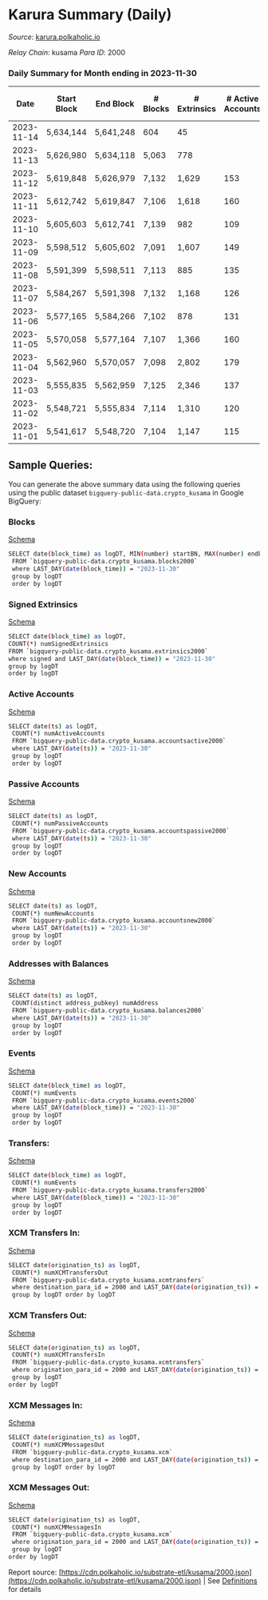 # Karura Summary (Daily)

_Source_: [karura.polkaholic.io](https://karura.polkaholic.io)

*Relay Chain*: kusama
*Para ID*: 2000



### Daily Summary for Month ending in 2023-11-30


| Date    | Start Block | End Block | # Blocks | # Extrinsics | # Active Accounts | # Passive Accounts | # New Accounts | # Addresses | # Events  | # Transfers ($USD) | # XCM Transfers In ($USD) | # XCM Transfers Out ($USD) | # XCM In | # XCM Out | Issues |
|---------|-------------|-----------|----------|--------------|-------------------|--------------------|----------------|-------------|-----------|--------------------|---------------------------|----------------------------|----------|-----------|--------|
| 2023-11-14 | 5,634,144 | 5,641,248 | 604 | 45 |  |  |  |  | 2,046 | 292 ($2,136.85) | 30 ($18,514.62) | 3 ($13.61) | 38 | 35 |  |
| 2023-11-13 | 5,626,980 | 5,634,118 | 5,063 | 778 |  |  |  |  | 19,881 | 2,675 ($276,085.99) | 7 ($367.44) | 22 ($18,923.23) | 38 | 43 |  |
| 2023-11-12 | 5,619,848 | 5,626,979 | 7,132 | 1,629 | 153 | 30 | 16 | 97,915 | 32,681 | 4,562 ($409,749.75) | 41 ($17,387.04) | 38 ($21,681.35) | 92 | 94 |  |
| 2023-11-11 | 5,612,742 | 5,619,847 | 7,106 | 1,618 | 160 | 28 | 13 | 97,901 | 32,919 | 4,597 ($351,098.49) | 46 ($9,326.43) | 48 ($9,183.26) | 68 | 78 |  |
| 2023-11-10 | 5,605,603 | 5,612,741 | 7,139 | 982 | 109 | 20 | 8 | 97,891 | 27,803 | 3,680 ($280,282.21) | 32 ($12,897.74) | 38 ($19,831.17) | 58 | 69 |  |
| 2023-11-09 | 5,598,512 | 5,605,602 | 7,091 | 1,607 | 149 | 25 | 9 | 97,884 | 33,164 | 4,570 ($270,947.59) | 49 ($5,232.94) | 88 ($26,388.73) | 110 | 102 |  |
| 2023-11-08 | 5,591,399 | 5,598,511 | 7,113 | 885 | 135 | 22 |  | 97,876 | 26,993 | 3,657 ($199,756.33) | 28 ($19,447.35) | 34 ($59,642.42) | 43 | 55 |  |
| 2023-11-07 | 5,584,267 | 5,591,398 | 7,132 | 1,168 | 126 | 31 | 11 | 97,869 | 29,338 | 3,858 ($203,871.60) | 67 ($70,273.67) | 69  | 229 | 244 |  |
| 2023-11-06 | 5,577,165 | 5,584,266 | 7,102 | 878 | 131 | 28 | 8 | 97,861 | 27,159 | 3,686 ($120,053.27) | 43 ($14,017.03) | 46  | 61 | 68 |  |
| 2023-11-05 | 5,570,058 | 5,577,164 | 7,107 | 1,366 | 160 | 27 |  | 97,855 | 31,083 | 4,331 ($311,493.12) | 53 ($18,299.79) | 57  | 121 | 143 |  |
| 2023-11-04 | 5,562,960 | 5,570,057 | 7,098 | 2,802 | 179 | 45 | 28 | 97,851 | 43,149 | 6,582 ($636,741.87) | 75 ($36,596.18) | 51 ($9,606.91) | 103 | 76 |  |
| 2023-11-03 | 5,555,835 | 5,562,959 | 7,125 | 2,346 | 137 | 32 | 15 | 97,824 | 39,862 | 5,968 ($302,462.69) | 47 ($29,454.62) | 29 ($18,240.29) | 72 | 43 |  |
| 2023-11-02 | 5,548,721 | 5,555,834 | 7,114 | 1,310 | 120 | 23 | 6 | 97,812 | 30,894 | 4,302 ($97,131.56) | 32 ($8,536.90) | 30 ($11,451.32) | 53 | 44 |  |
| 2023-11-01 | 5,541,617 | 5,548,720 | 7,104 | 1,147 | 115 | 27 | 7 | 97,807 | 29,029 | 3,877 ($102,200.65) | 42 ($9,781.08) | 34 ($13,761.85) | 48 | 47 |  |

## Sample Queries:
You can generate the above summary data using the following queries using the public dataset `bigquery-public-data.crypto_kusama` in Google BigQuery:


### Blocks 

[Schema](https://github.com/colorfulnotion/substrate-etl/blob/main/schema/blocks.json)

```bash
SELECT date(block_time) as logDT, MIN(number) startBN, MAX(number) endBN, COUNT(*) numBlocks 
 FROM `bigquery-public-data.crypto_kusama.blocks2000`  
 where LAST_DAY(date(block_time)) = "2023-11-30" 
 group by logDT 
 order by logDT
```

### Signed Extrinsics 

[Schema](https://github.com/colorfulnotion/substrate-etl/blob/main/schema/extrinsics.json)

```bash
SELECT date(block_time) as logDT, 
COUNT(*) numSignedExtrinsics 
FROM `bigquery-public-data.crypto_kusama.extrinsics2000`  
where signed and LAST_DAY(date(block_time)) = "2023-11-30" 
group by logDT 
order by logDT
```

### Active Accounts 

[Schema](https://github.com/colorfulnotion/substrate-etl/blob/main/schema/accountsactive.json)

```bash
SELECT date(ts) as logDT, 
 COUNT(*) numActiveAccounts 
 FROM `bigquery-public-data.crypto_kusama.accountsactive2000` 
 where LAST_DAY(date(ts)) = "2023-11-30" 
 group by logDT 
 order by logDT
```

### Passive Accounts 

[Schema](https://github.com/colorfulnotion/substrate-etl/blob/main/schema/accountspassive.json)

```bash
SELECT date(ts) as logDT, 
 COUNT(*) numPassiveAccounts 
 FROM `bigquery-public-data.crypto_kusama.accountspassive2000` 
 where LAST_DAY(date(ts)) = "2023-11-30" 
 group by logDT 
 order by logDT
```

### New Accounts 

[Schema](https://github.com/colorfulnotion/substrate-etl/blob/main/schema/accountsnew.json)

```bash
SELECT date(ts) as logDT, 
 COUNT(*) numNewAccounts 
 FROM `bigquery-public-data.crypto_kusama.accountsnew2000` 
 where LAST_DAY(date(ts)) = "2023-11-30" 
 group by logDT
 order by logDT
```

### Addresses with Balances 

[Schema](https://github.com/colorfulnotion/substrate-etl/blob/main/schema/balances.json)

```bash
SELECT date(ts) as logDT,
 COUNT(distinct address_pubkey) numAddress 
 FROM `bigquery-public-data.crypto_kusama.balances2000` 
 where LAST_DAY(date(ts)) = "2023-11-30" 
 group by logDT 
 order by logDT
```

### Events 

[Schema](https://github.com/colorfulnotion/substrate-etl/blob/main/schema/events.json)

```bash
SELECT date(block_time) as logDT, 
 COUNT(*) numEvents 
 FROM `bigquery-public-data.crypto_kusama.events2000` 
 where LAST_DAY(date(block_time)) = "2023-11-30" 
 group by logDT 
 order by logDT
```

### Transfers:

[Schema](https://github.com/colorfulnotion/substrate-etl/blob/main/schema/transfers.json)

```bash
SELECT date(block_time) as logDT, 
 COUNT(*) numEvents 
 FROM `bigquery-public-data.crypto_kusama.transfers2000` 
 where LAST_DAY(date(block_time)) = "2023-11-30" 
 group by logDT 
 order by logDT
```

### XCM Transfers In: 

[Schema](https://github.com/colorfulnotion/substrate-etl/blob/main/schema/xcmtransfers.json)

```bash
SELECT date(origination_ts) as logDT, 
 COUNT(*) numXCMTransfersOut 
 FROM `bigquery-public-data.crypto_kusama.xcmtransfers` 
 where destination_para_id = 2000 and LAST_DAY(date(origination_ts)) = "2023-11-30" 
 group by logDT order by logDT
```

### XCM Transfers Out: 

[Schema](https://github.com/colorfulnotion/substrate-etl/blob/main/schema/xcmtransfers.json)

```bash
SELECT date(origination_ts) as logDT, 
 COUNT(*) numXCMTransfersIn 
 FROM `bigquery-public-data.crypto_kusama.xcmtransfers` 
 where origination_para_id = 2000 and LAST_DAY(date(origination_ts)) = "2023-11-30" 
 group by logDT 
order by logDT
```

### XCM Messages In: 

[Schema](https://github.com/colorfulnotion/substrate-etl/blob/main/schema/xcm.json)

```bash
SELECT date(origination_ts) as logDT, 
 COUNT(*) numXCMMessagesOut 
 FROM `bigquery-public-data.crypto_kusama.xcm` 
 where destination_para_id = 2000 and LAST_DAY(date(origination_ts)) = "2023-11-30" 
 group by logDT order by logDT
```

### XCM Messages Out: 

[Schema](https://github.com/colorfulnotion/substrate-etl/blob/main/schema/xcm.json)

```bash
SELECT date(origination_ts) as logDT, 
 COUNT(*) numXCMMessagesIn 
 FROM `bigquery-public-data.crypto_kusama.xcm` 
 where origination_para_id = 2000 and LAST_DAY(date(origination_ts)) = "2023-11-30" 
 group by logDT 
order by logDT
```


Report source: [https://cdn.polkaholic.io/substrate-etl/kusama/2000.json](https://cdn.polkaholic.io/substrate-etl/kusama/2000.json) | See [Definitions](/DEFINITIONS.md) for details
